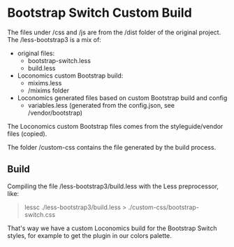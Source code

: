 # Bootstrap Switch Custom Build

The files under /css and /js are from the /dist folder of the original project.
The /less-bootstrap3 is a mix of:
- original files:
  - bootstrap-switch.less
  - build.less
- Loconomics custom Bootstrap build:
  - mixims.less
  - /mixims folder
- Loconomics generated files based on custom Bootstrap build and config
  - variables.less (generated from the config.json, see /vendor/bootstrap)
  
The Loconomics custom Bootstrap files comes from the styleguide/vendor files (copied).
  
The folder /custom-css contains the file generated by the build process.

## Build  

Compiling the file /less-bootstrap3/build.less with the Less preprocessor, like:
> lessc ./less-bootstrap3/build.less > ./custom-css/bootstrap-switch.css

That's way we have a custom Loconomics build for the Bootstrap Switch styles,
for example to get the plugin in our colors palette.
